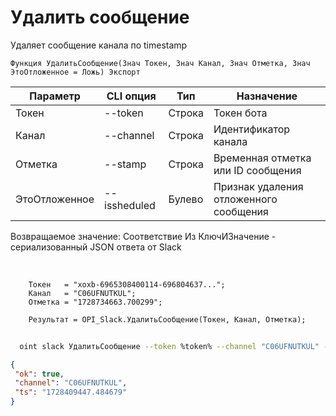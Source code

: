 ﻿---
sidebar_position: 4
---

# Удалить сообщение
 Удаляет сообщение канала по timestamp



`Функция УдалитьСообщение(Знач Токен, Знач Канал, Знач Отметка, Знач ЭтоОтложенное = Ложь) Экспорт`

  | Параметр | CLI опция | Тип | Назначение |
  |-|-|-|-|
  | Токен | --token | Строка | Токен бота |
  | Канал | --channel | Строка | Идентификатор канала |
  | Отметка | --stamp | Строка | Временная отметка или ID сообщения |
  | ЭтоОтложенное | --issheduled | Булево | Признак удаления отложенного сообщения |

  
  Возвращаемое значение:   Соответствие Из КлючИЗначение - сериализованный JSON ответа от Slack

<br/>




```bsl title="Пример кода"
    Токен   = "xoxb-6965308400114-696804637...";
    Канал   = "C06UFNUTKUL";
    Отметка = "1728734663.700299";

    Результат = OPI_Slack.УдалитьСообщение(Токен, Канал, Отметка);
```



```sh title="Пример команды CLI"
    
  oint slack УдалитьСообщение --token %token% --channel "C06UFNUTKUL" --stamp "1714146538.221929" --issheduled %issheduled%

```

```json title="Результат"
{
 "ok": true,
 "channel": "C06UFNUTKUL",
 "ts": "1728409447.484679"
}
```
